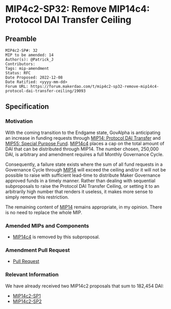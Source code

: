 # MIP4c2-SP32: Remove MIP14c4: Protocol DAI Transfer Ceiling

## Preamble

```
MIP4c2-SP#: 32
MIP to be amended: 14
Author(s): @Patrick_J
Contributors:
Tags: mip-amendment
Status: RFC
Date Proposed: 2022-12-08
Date Ratified: <yyyy-mm-dd>
Forum URL: https://forum.makerdao.com/t/mip4c2-sp32-remove-mip14c4-protocol-dai-transfer-ceiling/19093
```

## Specification

### Motivation

With the coming transition to the Endgame state, GovAlpha is anticipating an increase in funding requests through [MIP14: Protocol DAI Transfer](https://mips.makerdao.com/mips/details/MIP14) and [MIP55: Special Purpose Fund](https://mips.makerdao.com/mips/details/MIP55). [MIP14c4](https://mips.makerdao.com/mips/details/MIP14#MIP14c4) places a cap on the total amount of DAI that can be distributed through MIP14. The number chosen, 250,000 DAI, is arbitrary and amendment requires a full Monthly Governance Cycle.

Consequently, a failure state exists where the sum of all fund requests in a Governance Cycle through [MIP14](https://mips.makerdao.com/mips/details/MIP14) will exceed the ceiling and/or it will not be possible to raise with sufficient lead-time to distribute Maker Governance approved funds in a timely manner. Rather than dealing with sequential subproposals to raise the Protocol DAI Transfer Ceiling, or setting it to an arbitrarily high number that renders it useless, it makes more sense to simply remove this restriction.

The remaining content of [MIP14](https://mips.makerdao.com/mips/details/MIP14) remains appropriate, in my opinion. There is no need to replace the whole MIP.

### Amended MIPs and Components

- [MIP14c4](https://mips.makerdao.com/mips/details/MIP14#MIP14c4) is removed by this subproposal.

### Amendment Pull Request

- [Pull Request](https://github.com/makerdao/mips/pull/726)

### Relevant Information

We have already received two MIP14c2 proposals that sum to 182,454 DAI:

* [MIP14c2-SP1](https://mips.makerdao.com/mips/details/MIP14c2SP1)
* [MIP14c2-SP2](https://mips.makerdao.com/mips/details/MIP14c2SP2)
